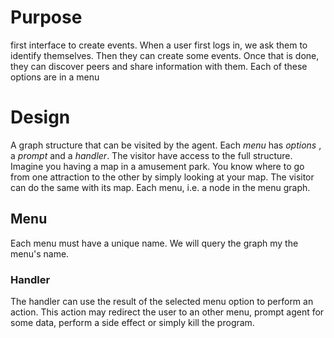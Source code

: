 # Purpose
first interface to create events. When a user first logs in, we ask them to identify themselves. Then they can create some events. Once that is done, they can discover peers and share information with them. Each of these options are in a menu

# Design
A graph structure that can be visited by the agent. Each _menu_ has _options_ , a _prompt_ and a _handler_. The visitor have access to the full structure. Imagine you having a map in a amusement park. You know where to go from one attraction to the other by simply looking at your map. The visitor can do the same with its map. Each menu, i.e. a node in the menu graph. 

## Menu
Each menu must have a unique name. We will query the graph my the menu's name.

### Handler
The handler can use the result of the selected menu option to perform an action. This 
action may redirect the user to an other menu, prompt agent for some data, perform a side effect or simply kill the program.